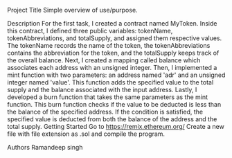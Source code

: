 
Project Title
Simple overview of use/purpose.

Description
For the first task, I created a contract named MyToken. Inside this contract, I defined three public variables: tokenName, tokenAbbreviations, and totalSupply, and assigned them respective values. The tokenName records the name of the token, the tokenAbbreviations contains the abbreviation for the token, and the totalSupply keeps track of the overall balance. Next, I created a mapping called balance which associates each address with an unsigned integer. Then, I implemented a mint function with two parameters: an address named 'adr' and an unsigned integer named 'value'. This function adds the specified value to the total supply and the balance associated with the input address. Lastly, I developed a burn function that takes the same parameters as the mint function. This burn function checks if the value to be deducted is less than the balance of the specified address. If the condition is satisfied, the specified value is deducted from both the balance of the address and the total supply.
Getting Started
Go to https://remix.ethereum.org/
Create a new file with file extension as .sol and compile the program.

Authors
Ramandeep singh
